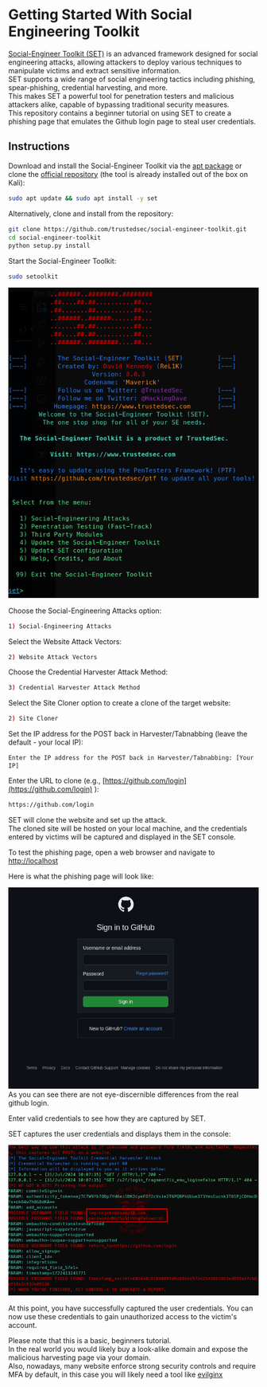 # Getting Started With Social Engineering Toolkit


[Social-Engineer Toolkit (SET)](https://github.com/trustedsec/social-engineer-toolkit)  is an advanced framework designed for social engineering attacks, allowing attackers to deploy various techniques to manipulate victims and extract sensitive information.  
SET supports a wide range of social engineering tactics including phishing, spear-phishing, credential harvesting, and more.  
This makes SET a powerful tool for penetration testers and malicious attackers alike, capable of bypassing traditional security measures.  
This repository contains a beginner tutorial on using SET to create a phishing page that emulates the Github login page to steal user credentials.  

## Instructions 
Download and install the Social-Engineer Toolkit via the [apt package]()  or clone the [official repository](https://github.com/trustedsec/social-engineer-toolkit) (the tool is already installed out of the box on Kali):

```sh
sudo apt update && sudo apt install -y set
```

Alternatively, clone and install from the repository:


```sh
git clone https://github.com/trustedsec/social-engineer-toolkit.git
cd social-engineer-toolkit
python setup.py install
```

Start the Social-Engineer Toolkit:


```sh
sudo setoolkit
```  
![set](./images/set.png)  



Choose the Social-Engineering Attacks option:


```sh
1) Social-Engineering Attacks
```

Select the Website Attack Vectors:


```sh
2) Website Attack Vectors
```

Choose the Credential Harvester Attack Method:


```sh
3) Credential Harvester Attack Method
```

Select the Site Cloner option to create a clone of the target website:


```sh
2) Site Cloner
```  

Set the IP address for the POST back in Harvester/Tabnabbing (leave the default - your local IP):


```console
Enter the IP address for the POST back in Harvester/Tabnabbing: [Your IP]
```  

Enter the URL to clone (e.g., [https://github.com/login](https://github.com/login) ):

```sh
https://github.com/login
```

SET will clone the website and set up the attack.  
The cloned site will be hosted on your local machine, and the credentials entered by victims will be captured and displayed in the SET console.

To test the phishing page, open a web browser and navigate to [http://localhost](http://localhost)  


Here is what the phishing page will look like:  

![fake-login](./images/fake-github-login.png)  
As you can see there are not eye-discernible differences from the real github login.  


Enter valid credentials to see how they are captured by SET.  


SET captures the user credentials and displays them in the console:


![credentials](./images/harvesting.png)  


At this point, you have successfully captured the user credentials. You can now use these credentials to gain unauthorized access to the victim's account.  

Please note that this is a basic, beginners tutorial.  
In the real world you would likely buy a look-alike domain and expose the malicious harvesting page via your domain.  
Also, nowadays, many website enforce strong security controls and require MFA by default, in this case you will likely need a tool like [evilginx](../evilginx/README.md)  

